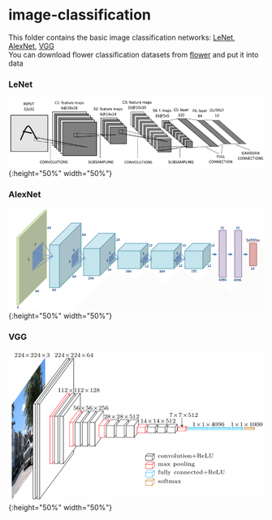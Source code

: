 # image-classification
This folder contains the basic image classification networks: [LeNet](https://github.com/Kyrie798/image-classification/tree/main/LeNet), [AlexNet](https://github.com/Kyrie798/image-classification/tree/main/LeNet), [VGG](https://github.com/Kyrie798/image-classification/tree/main/VGG)  
You can download flower classification datasets from [flower](https://storage.googleapis.com/download.tensorflow.org/example_images/flower_photos.tgz) and put it into data
### LeNet
![LeNet](./repo/LeNet.png){:height="50%" width="50%"}
### AlexNet
![AlexNet](./repo/AlexNet.png){:height="50%" width="50%"}
### VGG
![vgg](./repo/vgg.png){:height="50%" width="50%"}
